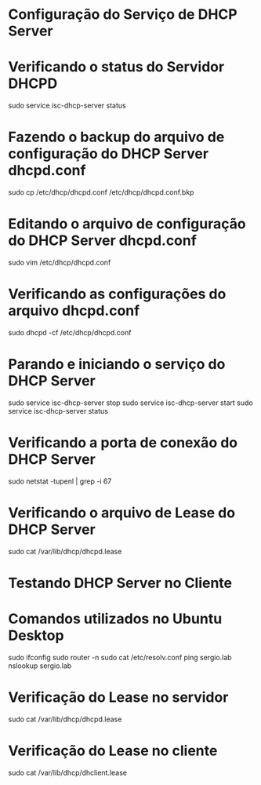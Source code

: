 # Configuração do Serviço de DHCP Server

# Verificando o status do Servidor DHCPD
sudo service isc-dhcp-server status

# Fazendo o backup do arquivo de configuração do DHCP Server dhcpd.conf
sudo cp /etc/dhcp/dhcpd.conf /etc/dhcp/dhcpd.conf.bkp

# Editando o arquivo de configuração do DHCP Server dhcpd.conf
sudo vim /etc/dhcp/dhcpd.conf

# Verificando as configurações do arquivo dhcpd.conf
sudo dhcpd -cf /etc/dhcp/dhcpd.conf

# Parando e iniciando o serviço do DHCP Server
sudo service isc-dhcp-server stop
sudo service isc-dhcp-server start
sudo service isc-dhcp-server status

# Verificando a porta de conexão do DHCP Server
sudo netstat -tupenl | grep -i 67

# Verificando o arquivo de Lease do DHCP Server
sudo cat /var/lib/dhcp/dhcpd.lease

# Testando DHCP Server no Cliente  

# Comandos utilizados no Ubuntu Desktop  
sudo ifconfig
sudo router -n
sudo cat /etc/resolv.conf
ping sergio.lab
nslookup sergio.lab

# Verificação do Lease no servidor
sudo cat /var/lib/dhcp/dhcpd.lease

# Verificação do Lease no cliente 
sudo cat /var/lib/dhcp/dhclient.lease
